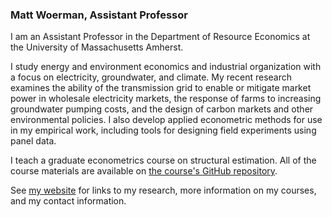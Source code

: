 ### Matt Woerman, Assistant Professor

I am an Assistant Professor in the Department of Resource Economics at the University of Massachusetts Amherst.

I study energy and environment economics and industrial organization with a focus on electricity, groundwater, and climate. My recent research examines the ability of the transmission grid to enable or mitigate market power in wholesale electricity markets, the response of farms to increasing groundwater pumping costs, and the design of carbon markets and other environmental policies. I also develop applied econometric methods for use in my empirical work, including tools for designing field experiments using panel data.

I teach a graduate econometrics course on structural estimation. All of the course materials are available on [the course's GitHub repository](https://github.com/woerman/ResEcon703).

See [my website](https://sites.google.com/site/mattwoerman/home) for links to my research, more information on my courses, and my contact information.
